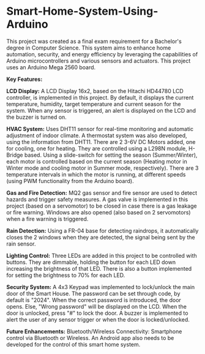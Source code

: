 # Smart-Home-System-Using-Arduino
This project was created as a final exam requirement for a Bachelor's degree in Computer Science. This system aims to enhance home automation, security, and energy efficiency by leveraging the capabilities of Arduino microcontrollers and various sensors and actuators. This project uses an Arduino Mega 2560 board.

**Key Features:**

**LCD Display:** A LCD Display 16x2, based on the Hitachi HD44780 LCD controller, is implemented in this project. By default, it displays the current temperature, humidity, target temperature and current season for the system. When any sensor is triggered, an alert is displayed on the LCD and the buzzer is turned on.

**HVAC System:** Uses DHT11 sensor for real-time monitoring and automatic adjustment of indoor climate. A thermostat system was also developed, using the information from DHT11. There are 2 3-6V DC Motors added, one for cooling, one for heating. They are controlled using a L298N module, H-Bridge based. Using a slide-switch for setting the season (Summer/Winter), each motor is controlled based on the current season (Heating motor in Winter mode and cooling motor in Summer mode, respectively). There are 3 temperature intervals in which the motor is running, at different speeds (using PWM functionality from the Arduino board).

**Gas and Fire Detection:** MQ2 gas sensor and fire sensor are used to detect hazards and trigger safety measures. A gas valve is implemented in this project (based on a servomotor) to be closed in case there is a gas leakage or fire warning. Windows are also opened (also based on 2 servomotors) when a fire warning is triggered.

**Rain Detection:** Using a FR-04 base for detecting raindrops, it automatically closes the 2 windows when they are detected, the signal being sent by the rain sensor.

**Lighting Control:** Three LEDs are added in this project to be controlled with buttons. They are dimmable, holding the button for each LED down increasing the brightness of that LED. There is also a button implemented for setting the brightness to 70% for each LED.

**Security System:** A 4x3 Keypad was implemented to lock/unlock the main door of the Smart House. The password can be set through code, by default is "2024". When the correct password is introduced, the door opens. Else, "Wrong password" will be displayed on the LCD. When the door is unlocked, press "#" to lock the door. A buzzer is implemented to alert the user of any sensor trigger or when the door is locked/unlocked.

**Future Enhancements:**
Bluetooth/Wireless Connectivity: Smartphone control via Bluetooth or Wireless. An Android app also needs to be developed for the control of this smart home system.
